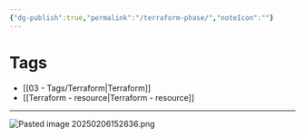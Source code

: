 ```yaml
---
{"dg-publish":true,"permalink":"/terraform-phase/","noteIcon":""}
---
```


# Tags
- [[03 - Tags/Terraform\|Terraform]]
- [[Terraform - resource\|Terraform - resource]]
---
![Pasted image 20250206152636.png](/img/user/image/Pasted%20image%2020250206152636.png)
